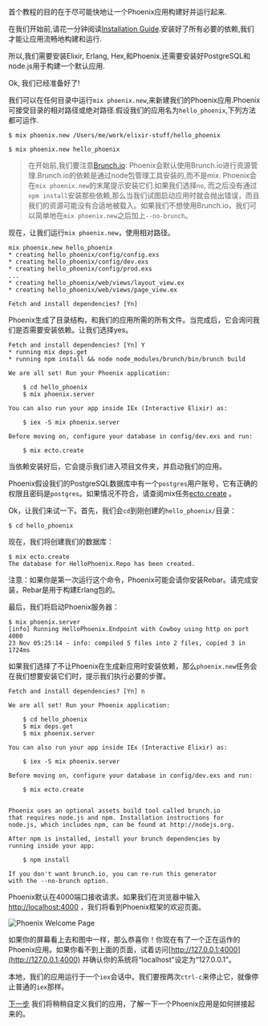 首个教程的目的在于尽可能快地让一个Phoenix应用构建好并运行起来.

在我们开始前,请花一分钟阅读[Installation Guide](http://www.phoenixframework.org/docs/installation).安装好了所有必要的依赖,我们才能让应用流畅地构建和运行.

所以,我们需要安装Elixir, Erlang, Hex,和Phoenix.还需要安装好PostgreSQL和node.js用于构建一个默认应用.

Ok, 我们已经准备好了!

我们可以在任何目录中运行`mix phoenix.new`,来新建我们的Phoenix应用.Phoenix可接受目录的相对路径或绝对路径.假设我们的应用名为`hello_phoenix`,下列方法都可运作.

```console
$ mix phoenix.new /Users/me/work/elixir-stuff/hello_phoenix
```

```console
$ mix phoenix.new hello_phoenix
```

> 在开始前,我们要注意[Brunch.io](http://brunch.io/): Phoenix会默认使用Brunch.io进行资源管理.Brunch.io的依赖是通过node包管理工具安装的,而不是mix. Phoenix会在`mix phoenix.new`的末尾提示安装它们.如果我们选择`no`, 而之后没有通过`npm install`安装那些依赖,那么当我们试图启动应用时就会抛出错误，而且我们的资源可能没有合适地被载入。如果我们不想使用Brunch.io，我们可以简单地在`mix phoenix.new`之后加上`--no-brunch`。

现在，让我们运行`mix phoenix.new`，使用相对路径。


```console
mix phoenix.new hello_phoenix
* creating hello_phoenix/config/config.exs
* creating hello_phoenix/config/dev.exs
* creating hello_phoenix/config/prod.exs
...
* creating hello_phoenix/web/views/layout_view.ex
* creating hello_phoenix/web/views/page_view.ex

Fetch and install dependencies? [Yn]
```

Phoenix生成了目录结构，和我们的应用所需的所有文件。当完成后，它会询问我们是否需要安装依赖。让我们选择yes。

```console
Fetch and install dependencies? [Yn] Y
* running mix deps.get
* running npm install && node node_modules/brunch/bin/brunch build

We are all set! Run your Phoenix application:

    $ cd hello_phoenix
    $ mix phoenix.server

You can also run your app inside IEx (Interactive Elixir) as:

    $ iex -S mix phoenix.server

Before moving on, configure your database in config/dev.exs and run:

    $ mix ecto.create
```

当依赖安装好后，它会提示我们进入项目文件夹，并启动我们的应用。

Phoenix假设我们的PostgreSQL数据库中有一个`postgres`用户账号，它有正确的权限且密码是`postgres`。如果情况不符合，请查阅mix任务[ecto.create](http://www.phoenixframework.org/docs/mix-tasks#section--ecto-create-) 。

Ok，让我们来试一下。首先，我们会`cd`到刚创建的`hello_phoenix/`目录：

    $ cd hello_phoenix

现在，我们将创建我们的数据库：

```
$ mix ecto.create
The database for HelloPhoenix.Repo has been created.
```

注意：如果你是第一次运行这个命令，Phoenix可能会请你安装Rebar。请完成安装，Rebar是用于构建Erlang包的。

最后，我们将启动Phoenix服务器：

```console
$ mix phoenix.server
[info] Running HelloPhoenix.Endpoint with Cowboy using http on port 4000
23 Nov 05:25:14 - info: compiled 5 files into 2 files, copied 3 in 1724ms
```

如果我们选择了不让Phoenix在生成新应用时安装依赖，那么`phoenix.new`任务会在我们想要安装它们时，提示我们执行必要的步骤。

```console
Fetch and install dependencies? [Yn] n

We are all set! Run your Phoenix application:

    $ cd hello_phoenix
    $ mix deps.get
    $ mix phoenix.server

You can also run your app inside IEx (Interactive Elixir) as:

    $ iex -S mix phoenix.server

Before moving on, configure your database in config/dev.exs and run:

    $ mix ecto.create


Phoenix uses an optional assets build tool called brunch.io
that requires node.js and npm. Installation instructions for
node.js, which includes npm, can be found at http://nodejs.org.

After npm is installed, install your brunch dependencies by
running inside your app:

    $ npm install

If you don't want brunch.io, you can re-run this generator
with the --no-brunch option.
```

Phoenix默认在4000端口接收请求。如果我们在浏览器中输入[http://localhost:4000](http://localhost:4000) ，我们将看到Phoenix框架的欢迎页面。

![Phoenix Welcome Page](/images/welcome-to-phoenix.png)

如果你的屏幕看上去和图中一样，那么恭喜你！你现在有了一个正在运作的Phoenix应用。如果你看不到上面的页面，试着访问[http://127.0.0.1:4000](http://127.0.0.1:4000) 并确认你的系统将“localhost”设定为“127.0.0.1”。

本地，我们的应用运行于一个`iex`会话中。我们要按两次`ctrl-c`来停止它，就像停止普通的`iex`那样。

[下一步](http://www.phoenixframework.org/docs/adding-pages) 我们将稍稍自定义我们的应用，了解一下一个Phoenix应用是如何拼接起来的。
